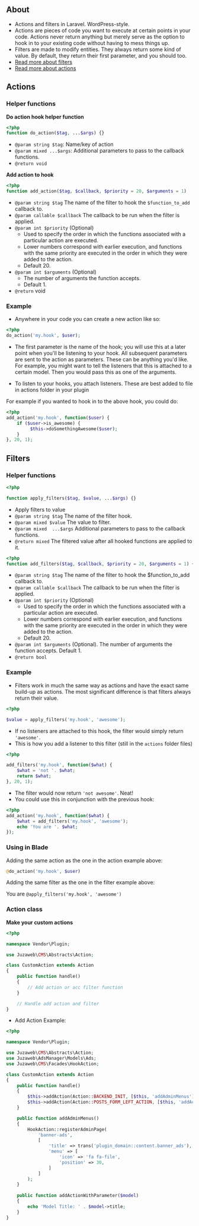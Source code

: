 ## About
- Actions and filters in Laravel. WordPress-style.
- Actions are pieces of code you want to execute at certain points in your code. Actions never return anything but merely serve as the option to hook in to your existing code without having to mess things up.
- Filters are made to modify entities. They always return some kind of value. By default, they return their first parameter, and you should too.
- [Read more about filters](http://www.wpbeginner.com/glossary/filter/)
- [Read more about actions](http://www.wpbeginner.com/glossary/action/)

## Actions
### Helper functions
**Do action hook helper function**
```php
<?php
function do_action($tag, ...$args) {}
```

- `@param string $tag`: Name/key of action
- `@param mixed ...$args`: Additional parameters to pass to the callback functions.
- `@return void`

**Add action to hook**
```php
<?php
function add_action($tag, $callback, $priority = 20, $arguments = 1)
```
- `@param string $tag` The name of the filter to hook the `$function_to_add` callback to.
- `@param callable $callback` The callback to be run when the filter is applied.
- `@param int $priority` (Optional)
  - Used to specify the order in which the functions associated with a particular action are executed.
  - Lower numbers correspond with earlier execution, and functions with the same priority are executed in the order in which they were added to the action.
  - Default 20.
- `@param int $arguments` (Optional)
  - The number of arguments the function accepts.
  - Default 1.
- `@return` void

### Example
- Anywhere in your code you can create a new action like so:
```php
<?php
do_action('my.hook', $user);
```

- The first parameter is the name of the hook; you will use this at a later point when you'll be listening to your hook. All subsequent parameters are sent to the action as parameters. These can be anything you'd like. For example, you might want to tell the listeners that this is attached to a certain model. Then you would pass this as one of the arguments.

- To listen to your hooks, you attach listeners. These are best added to file in actions folder in your plugin

For example if you wanted to hook in to the above hook, you could do:
```php
<?php
add_action('my.hook', function($user) {
    if ($user->is_awesome) {
         $this->doSomethingAwesome($user);
    }
}, 20, 1);
```

## Filters
### Helper functions
```php
<?php

function apply_filters($tag, $value, ...$args) {}
```

- Apply filters to value
- `@param string $tag` The name of the filter hook.
- `@param mixed $value` The value to filter.
- `@param mixed  ...$args` Additional parameters to pass to the callback functions.
- `@return mixed` The filtered value after all hooked functions are applied to it.

```php
<?php
function add_filters($tag, $callback, $priority = 20, $arguments = 1) {}
```
- `@param string $tag` The name of the filter to hook the $function_to_add callback to.
- `@param callable $callback` The callback to be run when the filter is applied.
- `@param int $priority` (Optional)
  - Used to specify the order in which the functions associated with a particular action are executed.
  - Lower numbers correspond with earlier execution, and functions with the same priority are executed in the order in which they were added to the action.
  - Default 20.
- `@param int $arguments` (Optional). The number of arguments the function accepts. Default 1.
- `@return bool`
### Example
- Filters work in much the same way as actions and have the exact same build-up as actions. The most significant difference is that filters always return their value.

```php
<?php

$value = apply_filters('my.hook', 'awesome');
```

- If no listeners are attached to this hook, the filter would simply return `'awesome'`.
- This is how you add a listener to this filter (still in the `actions` folder files)
```php
<?php

add_filters('my.hook', function($what) {
    $what = 'not '. $what;
    return $what;
}, 20, 1);
```

- The filter would now return `'not awesome'`. Neat!
- You could use this in conjunction with the previous hook:
```php
<?php
add_action('my.hook', function($what) {
    $what = add_filters('my.hook', 'awesome');
    echo 'You are '. $what;
});
```

### Using in Blade
Adding the same action as the one in the action example above:
```php
@do_action('my.hook', $user)
```
Adding the same filter as the one in the filter example above:

You are `@apply_filters('my.hook', 'awesome')`

### Action class
**Make your custom actions**
```php
<?php

namespace Vendor\Plugin;

use Juzaweb\CMS\Abstracts\Action;

class CustomAction extends Action
{
    public function handle()
    {
        // Add action or acc filter function
    }

    // Handle add action and filter
}
```

- Add Action Example:
```php
<?php

namespace Vendor\Plugin;

use Juzaweb\CMS\Abstracts\Action;
use Juzaweb\AdsManager\Models\Ads;
use Juzaweb\CMS\Facades\HookAction;

class CustomAction extends Action
{
    public function handle()
    {
        $this->addAction(Action::BACKEND_INIT, [$this, 'addAdminMenus']);
        $this->addAction(Action::POSTS_FORM_LEFT_ACTION, [$this, 'addActionWithParameter']);
    }

    public function addAdminMenus()
    {
        HookAction::registerAdminPage(
            'banner-ads',
            [
                'title' => trans('plugin_domain::content.banner_ads'),
                'menu' => [
                    'icon' => 'fa fa-file',
                    'position' => 30,
                ]
            ]
        );
    }
    
    public function addActionWithParameter($model)
    {
        echo 'Model Title: ' . $model->title;
    }
}
```